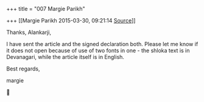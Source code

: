 +++
title = "007 Margie Parikh"

+++
[[Margie Parikh	2015-03-30, 09:21:14 [Source](https://groups.google.com/g/samskrita/c/z-jKGEv3AfA)]]



Thanks, Alankarji,

  

I have sent the article and the signed declaration both. Please let me know if it does not open because of use of two fonts in one - the shloka text is in Devanagari, while the article itself is in English.

  

Best regards,

margie



